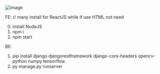 ![image](https://github.com/ncc02/brain-tumor/assets/53702773/09f0f05c-89a4-4b41-b431-8d1df4143f0e)

FE: // many install for ReactJS while if use HTML not need  

  0. install NodeJS 
  1. npm i
  2. npm start
   
BE:

  1. pip install django djangorestframework django-cors-headers opencv-python numpy tensorflow
  2. py manage.py runserver
